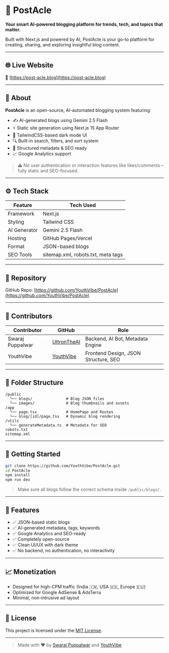 # 🚀 PostAcle

**Your smart AI-powered blogging platform for trends, tech, and topics that matter.**

Built with Next.js and powered by AI, PostAcle is your go-to platform for creating, sharing, and exploring insightful blog content.

---

## 🌐 Live Website

🔗 [https://post-acle.blog](https://post-acle.blog)

---

## 📌 About

**PostAcle** is an open-source, AI-automated blogging system featuring:

* ✍️ AI-generated blogs using Gemini 2.5 Flash
* ⚡ Static site generation using Next.js 15 App Router
* 🎨 TailwindCSS-based dark mode UI
* 🔍 Built-in search, filters, and sort system
* 🧠 Structured metadata & SEO ready
* 📈 Google Analytics support

> ⚠️ No user authentication or interaction features like likes/comments – fully static and SEO-focused.

---

## ⚙️ Tech Stack

| Feature      | Tech Used                          |
| ------------ | ---------------------------------- |
| Framework    | Next.js                            |
| Styling      | Tailwind CSS                       |
| AI Generator | Gemini 2.5 Flash                   |
| Hosting      | GitHub Pages/Vercel                |
| Format       | JSON-based blogs                   |
| SEO Tools    | sitemap.xml, robots.txt, meta tags |

---

## 📁 Repository

GitHub Repo: [https://github.com/YouthVibe/PostAcle](https://github.com/YouthVibe/PostAcle)

---

## 🧠 Contributors

| Contributor      | GitHub                                        | Role                                 |
| ---------------- | --------------------------------------------- | ------------------------------------ |
| Swaraj Puppalwar | [UltronTheAI](https://github.com/UltronTheAI) | Backend, AI Bot, Metadata Engine     |
| YouthVibe        | [YouthVibe](https://github.com/YouthVibe)     | Frontend Design, JSON Structure, SEO |

---

## 📂 Folder Structure

```
/public
  └── blogs/               # Blog JSON files
  └── images/              # Blog thumbnails and assets
/app
  └── page.tsx             # HomePage and Routes
  └── blog/[id]/page.tsx   # Dynamic blog rendering
/utils
  └── generateMetadata.ts  # Metadata for SEO
robots.txt
sitemap.xml
```

---

## 🚀 Getting Started

```bash
git clone https://github.com/YouthVibe/PostAcle.git
cd PostAcle
npm install
npm run dev
```

> Make sure all blogs follow the correct schema inside `/public/blogs/`.

---

## 🧠 Features

* ✅ JSON-based static blogs
* ✅ AI-generated metadata, tags, keywords
* ✅ Google Analytics and SEO-ready
* ✅ Completely open-source
* ✅ Clean UI/UX with dark theme
* ✅ No backend, no authentication, no interactivity

---

## 📈 Monetization

* Designed for high-CPM traffic (India 🇮🇳, USA 🇺🇸, Europe 🇪🇺)
* Optimized for Google AdSense & AdsTerra
* Minimal, non-intrusive ad layout

---

## 📜 License

This project is licensed under the [MIT License](LICENSE).

---

> Made with ❤️ by [Swaraj Puppalwar](https://github.com/UltronTheAI) and [YouthVibe](https://github.com/YouthVibe)
